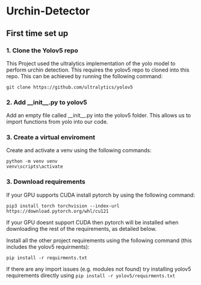 # Urchin-Detector

## First time set up

### 1. Clone the Yolov5 repo
This Project used the ultralytics implementation of the yolo model to perform urchin detection. This requires the yolov5 repo to cloned into this repo. This can be achieved by running the following command:

```
git clone https://github.com/ultralytics/yolov5
```
### 2. Add \_\_init\_\_.py to yolov5
Add an empty file called \_\_init\_\_.py into the yolov5 folder. This allows us to import functions from yolo into our code.

### 3. Create a virtual enviroment
Create and activate a venv using the following commands:
```
python -m venv venv
venv\scripts\activate
```

### 3. Download requirements
If your GPU supports CUDA install pytorch by using the following command:
```
pip3 install torch torchvision --index-url https://download.pytorch.org/whl/cu121
```
If your GPU doesnt support CUDA then pytorch will be installed when downloading the rest of the requirements, as detailed below. 

Install all the other project requirements using the following command (this includes the yolov5 requirments):
```
pip install -r requirments.txt
```
If there are any import issues (e.g. modules not found) try installing yolov5 requirements directly using ```pip install -r yolov5/requirments.txt```